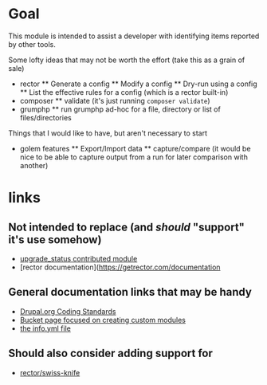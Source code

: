 # Goal
This module is intended to assist a developer with identifying items reported
by other tools.

Some lofty ideas that may not be worth the effort (take this as a grain of sale)
* rector
** Generate a config
** Modify a config
** Dry-run using a config
** List the effective rules for a config (which is a rector built-in)
* composer
** validate (it's just running `composer validate`)
* grumphp
** run grumphp ad-hoc for a file, directory or list of files/directories

Things that I would like to have, but aren't necessary to start
* golem features
** Export/Import data
** capture/compare (it would be nice to be able to capture output from a run for
   later comparison with another)

# links

## Not intended to replace (and *should* "support" it's use somehow)
* [upgrade_status contributed module](https://www.drupal.org/project/upgrade_status)
* [rector documentation](https://getrector.com/documentation

## General documentation links that may be handy
* [Drupal.org Coding Standards](https://www.drupal.org/docs/develop/standards)
* [Bucket page focused on creating custom modules](https://www.drupal.org/docs/develop/creating-modules)
* [the info.yml file](https://www.drupal.org/docs/develop/creating-modules/let-drupal-know-about-your-module-with-an-infoyml-file)

## Should also consider adding support for
* [rector/swiss-knife](https://github.com/rectorphp/swiss-knife)
